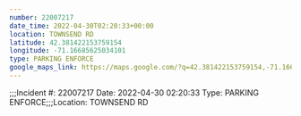 ```yaml
---
number: 22007217
date_time: 2022-04-30T02:20:33+00:00
location: TOWNSEND RD
latitude: 42.381422153759154
longitude: -71.16685625034101
type: PARKING ENFORCE
google_maps_link: https://maps.google.com/?q=42.381422153759154,-71.16685625034101
---
```


;;;Incident #: 22007217  Date: 2022-04-30 02:20:33   Type: PARKING ENFORCE;;;Location: TOWNSEND RD
